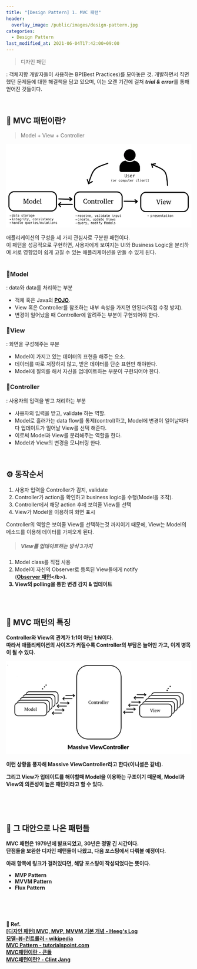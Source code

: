 ```yaml
---
title: "[Design Pattern] 1. MVC 패턴"
header:
  overlay_image: /public/images/design-pattern.jpg
categories:
  - Design Pattern
last_modified_at: 2021-06-04T17:42:00+09:00
---
```


> 디자인 패턴

\: 객체지향 개발자들이 사용하는 <span class="bolster">BP(Best Practices)</span>를 모아놓은 것. 개발하면서 직면했던 문제들에 대한 해결책을 담고 있으며, 이는 오랜 기간에 걸쳐 <cite><b>trial & error</b></cite>를 통해 얻어진 것들이다.

<br/>

## 📒 MVC 패턴이란?

> <span class="bolster">M</span>odel + <span class="bolster">V</span>iew + <span class="bolster">C</span>ontroller

<img src="/public/images/mvc-figure-1.png"/>

애플리케이션의 구성을 세 가지 관심사로 구분한 패턴이다.  
이 패턴을 성공적으로 구현하면, 사용자에게 보여지는 <span class="bolster">UI</span>와 <span class="bolster">Business Logic</span>을 분리하여 서로 영향없이 쉽게 고칠 수 있는 애플리케이션을 만들 수 있게 된다.  
<br/>

### 🎈<span class="bolster">Model</span>
: data와 data를 처리하는 부분  

* 객체 혹은 Java의 <b>[POJO](https://en.wikipedia.org/wiki/Plain_old_Java_object)</b>.
* View 혹은 Controller를 참조하는 내부 속성을 가지면 안된다(직접 수정 방지).
* 변경이 일어났을 때 Controller에 알려주는 부분이 구현되어야 한다.

### 🎈<span class="bolster">View</span>
: 화면을 구성해주는 부분

* Model이 가지고 있는 데이터의 표현을 해주는 요소.
* 데이터를 따로 저장하지 않고, 받은 데이터를 단순 표현만 해야한다.
* Model에 질의를 해서 자신을 업데이트하는 부분이 구현되어야 한다.

### 🎈<span class="bolster">Controller</span>
: 사용자의 입력을 받고 처리하는 부분  
* 사용자의 입력을 받고, validate 하는 역할.
* Model로 흘러가는 data flow를 통제(control)하고, Model에 변경이 일어날때마다 업데이트가 일어날 View를 선택 해준다.
* 이로써 Model과 View를 분리해주는 역할을 한다.
* Model과 View의 변경을 모니터링 한다.

<br/>

## ⚙️ 동작순서

1. 사용자 입력을 Controller가 감지, validate
2. Controller가 action을 확인하고 business logic을 수행(Model을 조작).
3. Controller에서 해당 action 후에 보여줄 View를 선택
4. View가 Model을 이용하여 화면 표시

Controller의 역할은 보여줄 View를 선택하는것 까지이기 때문에, View는 Model의 메소드를 이용해 데이터를 가져오게 된다.  

> ##### View를 업데이트하는 방식 3가지  
1. Model class를 직접 사용  
2. Model이 자신의 Observer로 등록된 View들에게 notify  
(<b>[Observer 패턴](https://ko.wikipedia.org/wiki/%EC%98%B5%EC%84%9C%EB%B2%84_%ED%8C%A8%ED%84%B4#:~:text=%EC%98%B5%EC%84%9C%EB%B2%84%20%ED%8C%A8%ED%84%B4(observer%20pattern)%EC%9D%80,%ED%95%98%EB%8F%84%EB%A1%9D%20%ED%95%98%EB%8A%94%20%EB%94%94%EC%9E%90%EC%9D%B8%20%ED%8C%A8%ED%84%B4%EC%9D%B4%EB%8B%A4.)</b>).  
3. View의 polling을 통한 변경 감지 & 업데이트

<br/><br/>

## 🤔 MVC 패턴의 특징

Controller와 View의 관계가 <b>1:1</b>이 아닌 <span class="bolster">1:N</span>이다.  
따라서 애플리케이션의 사이즈가 커질수록 Controller의 부담은 늘어만 가고, 이게 병목이 될 수 있다.  

<img src="/public/images/mvc-figure-3.png"/>

이런 상황을 풍자해 <b>Massive ViewController</b>라고 한다(이니셜은 같네).  

그리고 View가 업데이트를 해야할때 Model을 이용하는 구조이기 때문에, Model과 View의 <span class="bolster">의존성이 높은 패턴</span>이라고 할 수 있다.


<br/><br/><br/>

## 💭 그 대안으로 나온 패턴들

MVC 패턴은 1979년에 발표되었고, 30년은 정말 긴 시간이다.  
단점들을 보완한 디자인 패턴들이 나왔고, 다음 포스팅에서 다뤄볼 예정이다.  

아래 항목에 링크가 걸려있다면, 해당 포스팅이 작성되었다는 뜻이다.  

- MVP Pattern
- MVVM Pattern
- Flux Pattern
<br/><br/><br/><br/><br/>

<b>📎 Ref.</b>  
[[디자인 패턴] MVC, MVP, MVVM 기본 개념 - Heeg's Log](https://heegs.tistory.com/17)  
[모델-뷰-컨트롤러 - wikipedia](https://ko.wikipedia.org/wiki/%EB%AA%A8%EB%8D%B8-%EB%B7%B0-%EC%BB%A8%ED%8A%B8%EB%A1%A4%EB%9F%AC)  
[MVC Pattern - tutorialspoint.com](https://www.tutorialspoint.com/design_pattern/mvc_pattern.htm)  
[MVC패턴이란 - 큰돌](https://www.infoworld.com/article/3379043/what-is-jpa-introduction-to-the-java-persistence-api.html)  
[MVC패턴이란? - Clint Jang](https://medium.com/@jang.wangsu/%EB%94%94%EC%9E%90%EC%9D%B8%ED%8C%A8%ED%84%B4-mvc-%ED%8C%A8%ED%84%B4%EC%9D%B4%EB%9E%80-1d74fac6e256)